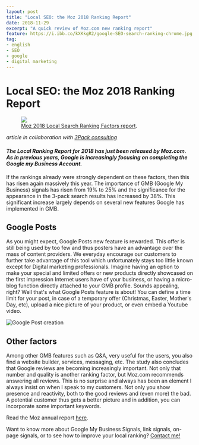 ```yaml
---
layout: post
title: "Local SEO: the Moz 2018 Ranking Report"
date: 2018-11-29
excerpt: "A quick review of Moz.com new ranking report"
feature: https://i.ibb.co/kXKkgR2/google-SEO-search-ranking-chrome.jpg
tag:
- english 
- SEO
- google
- digital marketing
---
```


# **Local SEO: the Moz 2018 Ranking Report**

<figure>
	<a href="https://66.media.tumblr.com/78951c83c36d0ddf3d71a530e1be7a88/tumblr_piuee5iE9C1xr7v1no1_1280.jpg"><img src="https://66.media.tumblr.com/78951c83c36d0ddf3d71a530e1be7a88/tumblr_piuee5iE9C1xr7v1no1_1280.jpg"></a>
	<figcaption><a href="https://moz.com/local-search-ranking-factors"   
    title="Moz 2018 Local Search Ranking Factors report">Moz 2018 Local Search Ranking Factors report</a>.</figcaption>
</figure>  
  
  
  _article in collaboration with [3Pack consulting](https://3pack.ch)_  

#### *The Local Ranking Report for 2018 has just been released by Moz.com. As in previous years, Google is increasingly focusing on completing the Google my Business Account.*

If the rankings already were strongly dependent on these factors, then this has risen again massively this year. The importance of GMB (Google My Business) signals has risen from 19% to 25% and the significance for the appearance in the 3-pack search results has increased by 38%. This significant increase largely depends on several new features Google has implemented in GMB.

## Google Posts
As you might expect, Google Posts new feature is rewarded. This offer is still being used by too few and thus posters have an advantage over the mass of content providers. We everyday encourage our customers to further take advantage of this tool which unfortunately stays too little known except for Digital marketing professionals. Imagine having an option to make your special and limited offers or new products directly showcased on the first impression Internet users have of your business, or having a micro-blog function directly attached to your GMB profile. Sounds appealing, right? Well that's what Google Posts feature is about! You can define a time limit for your post, in case of a temporary offer (Christmas, Easter, Mother's Day, etc), upload a nice picture of your product, or even embed a Youtube video.  
  
  ![Google Post creation](https://i.ibb.co/4KWvPxX/google-my-business-posts-feature-create-post.png)

## Other factors
Among other GMB features such as Q&A, very useful for the users, you also find a website builder, services, messaging, etc. 
The study also concludes that Google reviews are becoming increasingly important. Not only that number and quality is another ranking factor, but Moz.com recommends answering all reviews. This is no surprise and always has been an element I always insist on when I speak to my customers. Not only you show presence and reactivity, both to the good reviews and (even more) the bad. A potential customer thus gets a better picture and in addition, you can incorporate some important keywords.

Read the Moz annual report [here](https://moz.com/local-search-ranking-factors).

Want to know more about Google My Business Signals, link signals, on-page signals, or to see how to improve your local ranking? [Contact me!](https://goo.gl/maps/hBiNuEdTaDs)
